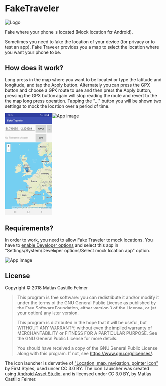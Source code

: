 # FakeTraveler
<img alt="Logo" src="app/src/main/res/mipmap-xxxhdpi/ic_launcher.png" width="80" />

Fake where your phone is located (Mock location for Android).

Sometimes you need to fake the location of your device (for privacy or to test an app). Fake Traveler provides you a map to select the location where you want your phone to be.


## How does it work?

Long press in the map where you want to be located or type the latitude and longitude, and tap the Apply button. Alternately you can press the GPX button and choose a GPX route to use and then press the Apply button, pressing the GPX button again will stop reading the route and revert to the the map long press operation. Tapping the "..." button you will be shown two settings to mock the location over a period of time. 

<div style="display:flex;">
<img alt="App image" src="screenshots/Screenshot_20211207-102535_Fake Traveler.jpg" width="30%">
<img alt="App image" src="screenshots/Screenshot_Fake_Traveler_20180722-192305.png" width="30%">
</div>


## Requirements?

In order to work, you need to allow Fake Traveler to mock locations. You have to [enable Developer options](https://developer.android.com/studio/debug/dev-options?hl=en-419) and select this app in "Settings/System/Developer options/Select mock location app" option.

<img alt="App image" src="screenshots/Screenshot_Settings_20180722-192328.png" width="30%">


## License
Copyright © 2018 Matías Castillo Felmer

> This program is free software: you can redistribute it and/or modify
> it under the terms of the GNU General Public License as published by
> the Free Software Foundation, either version 3 of the License, or
> (at your option) any later version.
> 
> This program is distributed in the hope that it will be useful,
> but WITHOUT ANY WARRANTY; without even the implied warranty of
> MERCHANTABILITY or FITNESS FOR A PARTICULAR PURPOSE.  See the
> GNU General Public License for more details.
> 
> You should have received a copy of the GNU General Public License
> along with this program.  If not, see <https://www.gnu.org/licenses/>.
    
The icon launcher is derivative of ["Location, map, navigation, pointer icon"](https://www.iconfinder.com/icons/2135924/location_map_navigation_pointer_icon) by First Styles, used under CC 3.0 BY. The icon Launcher was created using [Android Asset Studio](https://jgilfelt.github.io/AndroidAssetStudio/icons-launcher.html), and is licensed under CC 3.0 BY, by Matías Castillo Felmer. 
